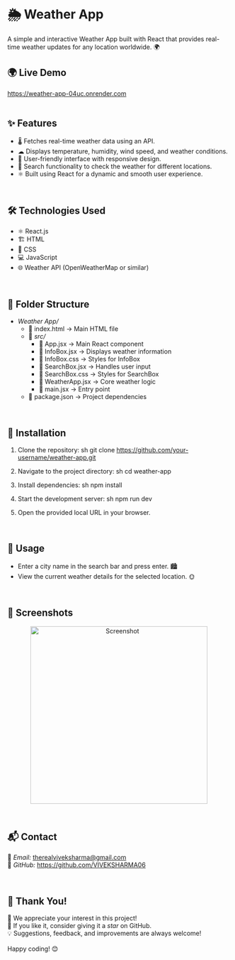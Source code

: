 # 🌦 Weather App

A simple and interactive Weather App built with React that provides real-time weather updates for any location worldwide. 🌍
<br>

## 🌍 Live Demo  
https://weather-app-04uc.onrender.com
<br>
<br>

## ✨ Features
- 🌡 Fetches real-time weather data using an API.
- ☁ Displays temperature, humidity, wind speed, and weather conditions.
- 📱 User-friendly interface with responsive design.
- 🔎 Search functionality to check the weather for different locations.
- ⚛ Built using React for a dynamic and smooth user experience.
<br>

## 🛠 Technologies Used
- ⚛ React.js
- 🏗 HTML
- 🎨 CSS
- 💻 JavaScript
- 🌐 Weather API (OpenWeatherMap or similar)
<br>

## 📂 Folder Structure  

- *Weather App/*  
  - 📄 index.html → Main HTML file 
  - 📁 *src/*  
    - 📄 App.jsx → Main React component  
    - 📄 InfoBox.jsx → Displays weather information  
    - 📄 InfoBox.css → Styles for InfoBox  
    - 📄 SearchBox.jsx → Handles user input  
    - 📄 SearchBox.css → Styles for SearchBox  
    - 📄 WeatherApp.jsx → Core weather logic  
    - 📄 main.jsx → Entry point  
  - 📄 package.json → Project dependencies  
<br>

## 🚀 Installation
1. Clone the repository:
   sh
   git clone https://github.com/your-username/weather-app.git
    
2. Navigate to the project directory:
   sh
   cd weather-app
    
3. Install dependencies:
   sh
   npm install
    
4. Start the development server:
   sh
   npm run dev
    
5. Open the provided local URL in your browser.
<br>

## 📌 Usage  
- Enter a city name in the search bar and press enter. 🏙  
- View the current weather details for the selected location. 🌞   
<br>

## 📸 Screenshots  
<p align="center">
  <img src="https://github.com/user-attachments/assets/88ae2b2d-ed7a-4fb7-86a0-627ceaaceec2" alt="Screenshot" width="400"/>
</p>
<br>

## 📬 Contact  
📧 *Email:* therealviveksharma@gmail.com  
🐙 *GitHub:* https://github.com/VIVEKSHARMA06  

<br>

## 🎉 Thank You!  
🚀 We appreciate your interest in this project!  
🌟 If you like it, consider giving it a *star* on GitHub.  
💡 Suggestions, feedback, and improvements are always welcome!  
<br>
Happy coding! 😊
